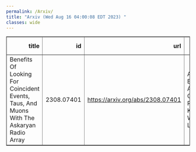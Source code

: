 ```yaml
---
permalink: /Arxiv/
title: "Arxiv (Wed Aug 16 04:00:08 EDT 2023) "
classes: wide
---
```

<table border="1" class="dataframe">
  <thead>
    <tr style="text-align: right;">
      <th>title</th>
      <th>id</th>
      <th>url</th>
      <th>authors</th>
      <th>Local Authors</th>
    </tr>
  </thead>
  <tbody>
    <tr>
      <td>Benefits Of Looking For Coincident Events, Taus, And Muons With The   Askaryan Radio Array</td>
      <td>2308.07401</td>
      <td><a href="https://arxiv.org/abs/2308.07401" target="_blank">https://arxiv.org/abs/2308.07401</a></td>
      <td>Abby Bishop, Austin Cummings, Ryan Krebs, William Luszczak</td>
      <td>William Luszczak</td>
    </tr>
  </tbody>
</table>